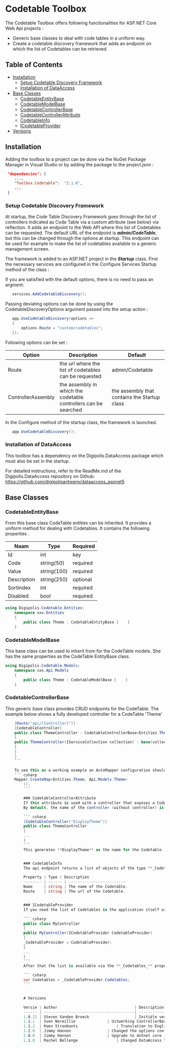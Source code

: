 # Codetable Toolbox

The Codetable Toolbox offers following functionalities for ASP.NET Core Web Api projects :

- Generic base classes to deal with code tables in a uniform way.
- Create a codetable discovery framework that adds an endpoint on which the list of Codetables can be retrieved.

## Table of Contents

<!-- START doctoc generated TOC please keep comment here to allow auto update -->
<!-- DON'T EDIT THIS SECTION, INSTEAD RE-RUN doctoc TO UPDATE -->
  - [Installation](#installation)
    - [Setup Codetable Discovery Framework](#setup-codetable-discovery-framework)
    - [Installation of DataAccess](#installation-of-dataaccess)
  - [Base Classes](#base-classes)
    - [CodetableEntityBase](#codetableentitybase)
    - [CodetableModelBase](#codetablemodelbase)
    - [CodetableControllerBase](#codetablecontrollerbase)
    - [CodetableControllerAttribute](#codetablecontrollerattribute)
    - [CodetableInfo](#codetableinfo)
    - [ICodetableProvider](#icodetableprovider)
- [Versions](#versions)

<!-- END doctoc generated TOC please keep comment here to allow auto update -->
## Installation
Adding the toolbox to a project can be done via the NuGet Package Manager in Visual Studio or by adding the package to the project.json :

``` json
 "dependencies": {
    ...,
    "Toolbox.Codetable":  "2.1.0",
    ...
 }
```

### Setup Codetable Discovery Framework

At startup, the Code Table Discovery Framework goes through the list of controllers indicated as Code Table via a custom attribute (see below) via reflection. It adds an endpoint to the Web API where this list of Codetables can be requested. The default URL of the endpoint is **_admin/CodeTable_**, but this can be changed through the options at startup.
This endpoint can be used for example to make the list of codetables available to a generic management screen.

The framework is added to an ASP.NET project in the **_Startup_** class. First the necessary services are configured in the Configure Services Startup method of the class :

If you are satisfied with the default options, there is no need to pass an argment:

``` csharp
   services.AddCodetableDiscovery();
```

Passing deviating options can be done by using the CodetableDiscoveryOptions argument passed into the setup action :

``` csharp
   app.UseCodetableDiscovery(options =>
   {
       options.Route = "custom/codetables";
   });
```

Following options can be set :

Option              | Description                                                | Default
------------------ | ----------------------------------------------------------- | --------------------------------------
Route              | the url where the list of codetables can be requested | admin/Codetable
ControllerAssembly | the assembly in which the codetable controllers can be searched | the assembly that contains the Startup class


In the Configure method of the startup class, the framework is launched.

``` csharp
   app.UseCodetableDiscovery();
```

### Installation of DataAccess
This toolbox has a dependency on the Digipolis.DataAccess package which must also be set in the startup.

For detailed instructions, refer to the ReadMe.md of the Digipolis.DataAccess repository on Github: https://github.com/digipolisantwerp/dataaccess_aspnet5


## Base Classes

### CodetableEntityBase

From this base class CodeTable entities can be inherited. It provides a uniform method for dealing with Codetables. It contains the following properties :

Naam         | Type        | Required
------------ | ----------- | ---------
Id           | int         | key
Code         | string(50)  | required
Value       | string(100) | required
Description | string(250) | optional
Sortindex   | int         | required
Disabled     | bool        | required


``` csharp
using Digipolis.Codetable.Entities;
    namespace xxx.Entities
	{
	    public class Theme : CodetableEntityBase {    }
	}
```

### CodetableModelBase

This base class can be used to inherit from for the CodeTable models. She has the same properties as the CodeTable EntityBase class.


``` csharp
using Digipolis.Codetable.Models;
    namespace xxx.Api.Models
	{
	    public class Theme : CodetableModelBase {    }
	}
```

### CodetableControllerBase

This generic base class provides CRUD endpoints for the CodeTable. The example below shows a fully developed controller for a CodeTable 'Theme'

``` csharp
    [Route("api/[Controller]")]
    [CodetableController]
    public class ThemeController : CodetableControllerBase<Entities.Theme, Api.Models.Theme>
    {
    public ThemeController(IServiceCollection collection) : base(collection)
    {
    }
    }
    ```

    To see this as a working example an AutoMapper configuration should be added
    ``` csharp
    Mapper.CreateMap<Entities.Theme, Api.Models.Theme>
        ();
        ```

        ### CodetableControllerAttribute
        If this attribute is used with a controller that exposes a CodeTable on the API, the discovery framework can recognize and add it to the list. The above example illustrates this for the theme CodeTable.
        By default, the name of the controller (without controller) is taken as the name of the CodeTable (in the above example **_theme_**). You can also give a different name to the attribute :

        ``` csharp
        [CodetableController("DisplayTheme")]
        public class ThemeController
        {
        ...
        }
        ```
        This generates **DisplayTheme** as the name for the Codetable.


        ### CodetableInfo
        The api endpoint returns a list of objects of the type **_CodetableInfo_**. CodetableInfo contains the following properties :

        Property | Type | Description
        -------- | ------ | -------------------------
        Name     | string | The name of the Codetable.
        Route    | string | The url of the Codetable.


        ### ICodetableProvider
        If you need the list of Codetables in the application itself or if the default supplied endpoint is not enough, you can directly address the ICodetableProvider. The provider is registered in the ASP.NET dependency container during startup and you can then inject this in your own code :

        ``` csharp
        public class MyController
        {
        public MyController(ICodetableProvider CodetableProvider)
        {
        _CodetableProvider = CodetableProvider;
        }
        ...
        }
        ```
        After that the list is available via the **_Codetables_** property :

        ``` csharp
        var Codetables = _CodetableProvider.Codetables;
        ```


        # Versions

        Versie | Author                                  | Description
        ------ | ----------------------------------------| --------------------------------------------------------------------------
        1.0.12 | Steven Vanden Broeck                    | Initiële versie. CodetableDiscovery en base classes.
        1.1.1  | Sven Noreillie				 | Uitwerking ControllerBase, Generic readers & writers, Access naar database
        1.1.2  | Koen Stroobants				 | Translation to English
        1.2.0  | Jimmy Hannon				 | Changed the options configuration model and added a test/sample project
        2.0.0  | Jimmy Hannon				 | Upgrade to dotnet core 1.0 RTM
		2.1.0  | Rachel Bellenge				 | Changed DataAccess toolbox version 2.3
